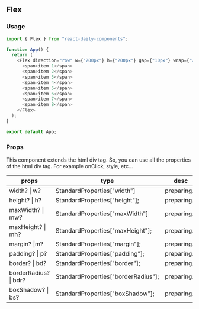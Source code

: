 ## Flex

### Usage

```javascript
import { Flex } from "react-daily-components";

function App() {
  return (
    <Flex direction="row" w={"200px"} h={"200px"} gap={"10px"} wrap={"wrap"}>
      <span>item 1</span>
      <span>item 2</span>
      <span>item 3</span>
      <span>item 4</span>
      <span>item 5</span>
      <span>item 6</span>
      <span>item 7</span>
      <span>item 8</span>
    </Flex>
  );
}

export default App;
```

### Props

This component extends the html div tag.
So, you can use all the properties of the html div tag.
For example onClick, style, etc...

| props                 | type                                | desc         | default |
| --------------------- | ----------------------------------- | ------------ | ------- |
| width? \| w?          | StandardProperties["width"]         | preparing... | -       |
| height? \| h?         | StandardProperties["height"];       | preparing... | -       |
| maxWidth? \| mw?      | StandardProperties["maxWidth"]      | preparing... | -       |
| maxHeight? \| mh?     | StandardProperties["maxHeight"];    | preparing... | -       |
| margin? \|m?          | StandardProperties["margin"];       | preparing... | -       |
| padding? \| p?        | StandardProperties["padding"];      | preparing... | -       |
| border? \| bd?        | StandardProperties["border"];       | preparing... | -       |
| borderRadius? \| bdr? | StandardProperties["borderRadius"]; | preparing... | -       |
| boxShadow? \| bs?     | StandardProperties["boxShadow"];    | preparing... | -       |
